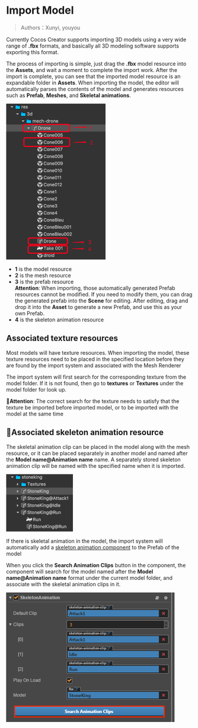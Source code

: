 # Import Model

> Authors：Xunyi, youyou

Currently Cocos Creator supports importing 3D models using a very wide range of **.fbx** formats, and basically all 3D modeling software supports exporting this format.

The process of importing is simple, just drag the **.fbx** model resource into the **Assets**, and wait a moment to complete the import work. After the import is complete, you can see that the imported model resource is an expandable folder in **Assets**. When importing the model, the editor will automatically parses the contents of the model and generates resources such as **Prefab**, **Meshes**, and **Skeletal animations**.

![import-model](./img/import-model.png)

- **1** is the model resource
- **2** is the mesh resource
- **3** is the prefab resource<br>
    **Attention**: When importing, those automatically generated Prefab resources cannot be modified. If you need to modify them, you can drag the generated prefab into the **Scene** for editing. After editing, drag and drop it into the **Asset** to generate a new Prefab, and use this as your own Prefab.
- **4** is the skeleton animation resource

## Associated texture resources

Most models will have texture resources. When importing the model, these texture resources need to be placed in the specified location before they are found by the import system and associated with the Mesh Renderer

The import system will first search for the corresponding texture from the model folder. If it is not found, then go to **textures** or **Textures** under the model folder for look up.

**Attention**: The correct search for the texture needs to satisfy that the texture be imported before imported model, or to be imported with the model at the same time

## Associated skeleton animation resource

The skeletal animation clip can be placed in the model along with the mesh resource, or it can be placed separately in another model and named after the **Model name@Animation name** name. A separately stored skeleton animation clip will be named with the specified name when it is imported.

![skeleton-animation-clip-name](./img/skeleton-animation-clip-name.png)

If there is skeletal animation in the model, the import system will automatically add a [skeleton animation component](skeleton-animation.md) to the Prefab of the model

When you click the **Search Animation Clips** button in the component, the component will search for the model named after the **Model name@Animation name** format under the current model folder, and associate with the skeletal animation clips in it.

![search-skeleton-animation](./img/search-skeleton-animation.png)
